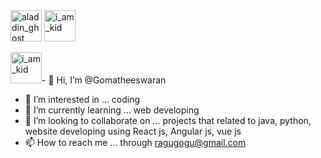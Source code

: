 <img src='https://stickers.gg/assets/stickers/4606-kurzgesagt.png' alt='aladdin_ghost' height=50px width=50px>

<img src='https://media.giphy.com/media/p5ctpqMiVEC7rGzxXY/giphy.gif' alt='i_am_kid' height=50px width=50px>

<img src='https://media.giphy.com/media/Dd4u286E56f1CA05Qd/giphy.gif' alt='i_am_kid' height=50px width=50px>- 👋 Hi, I’m @Gomatheeswaran
- 👀 I’m interested in ... coding
- 🌱 I’m currently learning ... web developing
- 💞️ I’m looking to collaborate on ... projects that related to java, python, website developing using React js, Angular js, vue js
- 📫 How to reach me ... through ragugogu@gmail.com

<!---
Gomatheeswaran/Gomatheeswaran is a ✨ special ✨ repository because its `README.md` (this file) appears on your GitHub profile.
You can click the Preview link to take a look at your changes.
--->
